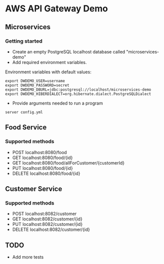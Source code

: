 # AWS API Gateway Demo
## Microservices
### Getting started
* Create an empty PostgreSQL localhost database called "microservices-demo"
* Add required environment variables.

Environment variables with default values:

	export DWDEMO_USER=username 
    export DWDEMO_PASSWORD=secret
    export DWDEMO_DBURL=jdbc:postgresql://localhost/microservices-demo
    export DWDEMO_HIBERDIALECT=org.hibernate.dialect.PostgreSQLDialect

* Provide arguments needed to run a program 

<!-- this separates the code snippet from the list element above -->
	
	server config.yml

## Food Service
### Supported methods
* POST    localhost:8080/food
* GET     localhost:8080/food/{id}
* GET     localhost:8080/food/allForCustomer/{customerId}
* PUT     localhost:8080/food/{id}
* DELETE  localhost:8080/food/{id}

## Customer Service
### Supported methods
* POST    localhost:8082/customer
* GET     localhost:8082/customer/{id}
* PUT     localhost:8082/customer/{id}
* DELETE  localhost:8082/customer/{id}

## TODO
* Add more tests